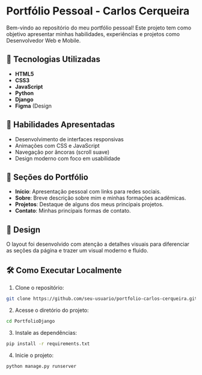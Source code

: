 # Portfólio Pessoal - Carlos Cerqueira

Bem-vindo ao repositório do meu portfólio pessoal! Este projeto tem como objetivo apresentar minhas habilidades, experiências e projetos como Desenvolvedor Web e Mobile.

## 🚀 Tecnologias Utilizadas

- **HTML5**
- **CSS3**
- **JavaScript**
- **Python**
- **Django**
- **Figma** (Design

## 🧠 Habilidades Apresentadas

- Desenvolvimento de interfaces responsivas
- Animações com CSS e JavaScript
- Navegação por âncoras (scroll suave)
- Design moderno com foco em usabilidade

## 📄 Seções do Portfólio

- **Início**: Apresentação pessoal com links para redes sociais.
- **Sobre**: Breve descrição sobre mim e minhas formações acadêmicas.
- **Projetos**: Destaque de alguns dos meus principais projetos.
- **Contato**: Minhas principais formas de contato.

## 🎨 Design

O layout foi desenvolvido com atenção a detalhes visuais para diferenciar as seções da página e trazer um visual moderno e fluido.

## 🛠️ Como Executar Localmente

1. Clone o repositório:

```bash
git clone https://github.com/seu-usuario/portfolio-carlos-cerqueira.git
```

2. Acesse o diretório do projeto:

```bash
cd PortfolioDjango
```
3. Instale as dependências:

```bash
pip install -r requirements.txt
```
4. Inicie o projeto:

```bash
python manage.py runserver
```
